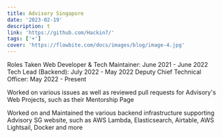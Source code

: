 ```yaml
---
title: Advisory Singapore
date: '2023-02-19'
description: t
link: 'https://github.com/Hackin7/'
tags: ['+']
cover: 'https://flowbite.com/docs/images/blog/image-4.jpg'
---
```


Roles Taken
Web Developer & Tech Maintainer: June 2021 - June 2022
Tech Lead (Backend): July 2022 - May 2022
Deputy Chief Technical Officer: May 2022 - Present

Worked on various issues as well as reviewed pull requests for Advisory's Web Projects, such as their Mentorship Page

Worked on and Maintained the various backend infrastructure supporting Advisory SG website, such as AWS Lambda, Elasticsearch, Airtable, AWS Lightsail, Docker and more
